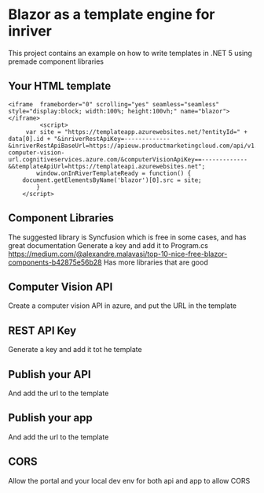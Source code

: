 # Blazor as a template engine for inriver
This project contains an example on how to write templates in .NET 5 using premade component libraries

## Your HTML template

```
<iframe  frameborder="0" scrolling="yes" seamless="seamless" style="display:block; width:100%; height:100vh;" name="blazor"></iframe>
	     <script>      
     var site = "https://templateapp.azurewebsites.net/?entityId=" + data[0].id + "&inriverRestApiKey=-------------&inriverRestApiBaseUrl=https://apieuw.productmarketingcloud.com/api/v1.0.0/&computerVisionUrl=https://your-computer-vision-url.cognitiveservices.azure.com/&computerVisionApiKey==-------------&&templateApiUrl=https://templateapi.azurewebsites.net";
      	window.onInRiverTemplateReady = function() {
    document.getElementsByName('blazor')[0].src = site;
        }
    </script>  

```
## Component Libraries
The suggested library is Syncfusion which is free in some cases, and has great documentation
Generate a key and add it to Program.cs
https://medium.com/@alexandre.malavasi/top-10-nice-free-blazor-components-b42875e56b28 
Has more libraries that are good

## Computer Vision API
Create a computer vision API in azure, and put the URL in the template

## REST API Key
Generate a key and add it tot he template

## Publish your API
And add the url to the template

## Publish your app
And add the url to the template

## CORS
Allow the portal and your local dev env for both api and app to allow CORS
